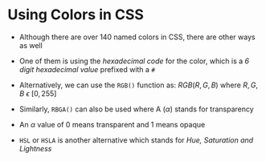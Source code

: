 # Using Colors in CSS

- Although there are over 140 named colors in CSS, there are other ways as well

- One of them is using the *hexadecimal code* for the color, which is a *6 digit*
*hexadecimal value* prefixed with a `#`

- Alternatively, we can use the `RGB()` function as:
$RGB(R, G, B)\text{ where } R,G,B\ \epsilon\ [0, 255]$

- Similarly, `RBGA()` can also be used where A ($\alpha$) stands for transparency

- An $\alpha$ value of $0$ means transparent and $1$ means opaque

- `HSL` or `HSLA` is another alternative which stands for *Hue, Saturation and*
*Lightness*
